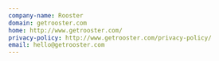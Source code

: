 ```yaml
---
company-name: Rooster
domain: getrooster.com
home: http://www.getrooster.com/
privacy-policy: http://www.getrooster.com/privacy-policy/
email: hello@getrooster.com
---
```




